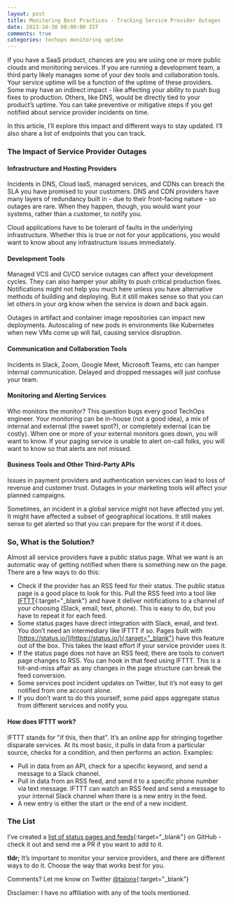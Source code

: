 ```yaml
---           
layout: post
title: Monitoring Best Practices - Tracking Service Provider Outages
date: 2023-10-30 08:00:00 IST
comments: true
categories: techops monitoring uptime
---
```


If you have a SaaS product, chances are you are using one or more public clouds and monitoring services. If you are running 
a development team, a third party likely manages some of your dev tools and collaboration tools. Your service uptime 
will be a function of the uptime of these providers. Some may have an indirect impact - like affecting your ability to push 
bug fixes to production. Others, like DNS, would be directly tied to your product’s uptime. You can take preventive or 
mitigative steps if you get notified about service provider incidents on time.

In this article, I’ll explore this impact and different ways to stay updated. I’ll also share a list of endpoints that you can track.

### The Impact of Service Provider Outages

#### Infrastructure and Hosting Providers
Incidents in DNS, Cloud IaaS, managed services, and CDNs can breach the SLA you have promised to your customers. DNS and 
CDN providers have many layers of redundancy built in - due to their front-facing nature - so outages are rare. When they
happen, though, you would want your systems, rather than a customer, to notify you.

Cloud applications have to be tolerant of faults in the underlying infrastructure. Whether this is true or not for your 
applications, you would want to know about any infrastructure issues immediately.

#### Development Tools
Managed VCS and CI/CD service outages can affect your development cycles. They can also hamper your ability to push 
critical production fixes. Notifications might not help you much here unless you have alternative methods of building 
and deploying. But it still makes sense so that you can let others in your org know when the service is down and back again.

Outages in artifact and container image repositories can impact new deployments. Autoscaling of new pods in environments 
like Kubernetes when new VMs come up will fail, causing service disruption.

#### Communication and Collaboration Tools
Incidents in Slack, Zoom, Google Meet, Microsoft Teams, etc can hamper internal communication. Delayed and dropped messages 
will just confuse your team.

#### Monitoring and Alerting Services
Who monitors the monitor? This question bugs every good TechOps engineer. Your monitoring can be in-house (not a good idea),
a mix of internal and external (the sweet spot?), or completely external (can be costly). When one or more of your external 
monitors goes down, you will want to know. If your paging service is unable to alert on-call folks, you will want to know 
so that alerts are not missed.

#### Business Tools and Other Third-Party APIs
Issues in payment providers and authentication services can lead to loss of revenue and customer trust. Outages in your
marketing tools will affect your planned campaigns.


Sometimes, an incident in a global service might not have affected you yet. It might have affected a subset of geographical
locations. It still makes sense to get alerted so that you can prepare for the worst if it does.

### So, What is the Solution?
Almost all service providers have a public status page. What we want is an automatic way of getting notified when there 
is something new on the page. There are a few ways to do this:

- Check if the provider has an RSS feed for their status. The public status page is a good place to look for this. Pull the
RSS feed into a tool like [IFTTT](https://ifttt.com/){:target="_blank"} and have it deliver notifications to a channel of your choosing 
(Slack, email, text, phone). This is easy to do, but you have to repeat it for each feed.
- Some status pages have direct integration with Slack, email, and text. You don’t need an intermediary like IFTTT if so.
Pages built with [https://status.io/](https://status.io/){:target="_blank"} have this feature out of the box. This takes 
the least effort if your service provider uses it.
- If the status page does not have an RSS feed, there are tools to convert page changes to RSS. You can hook in that feed 
using IFTTT. This is a hit-and-miss affair as any changes in the page structure can break the feed conversion.
- Some services post incident updates on Twitter, but it’s not easy to get notified from one account alone.
- If you don’t want to do this yourself, some paid apps aggregate status from different services and notify you.

#### How does IFTTT work?
IFTTT stands for "if this, then that". It’s an online app for stringing together disparate services. At its most basic, 
it pulls in data from a particular source, checks for a condition, and then performs an action. Examples:
- Pull in data from an API, check for a specific keyword, and send a message to a Slack channel.
- Pull in data from an RSS feed, and send it to a specific phone number via text message.
IFTTT can watch an RSS feed and send a message to your internal Slack channel when there is a new entry in the feed. 
- A new entry is either the start or the end of a new incident.

### The List
I’ve created a [list of status pages and feeds](https://github.com/talonx/service-provider-status-links){:target="_blank"} 
on GitHub - check it out and send me a PR if you want to add to it.

**tldr;** It’s important to monitor your service providers, and there are different ways to do it. Choose the way that works best for you.

Comments? Let me know on Twitter [@talonx](https://twitter.com/talonx){:target="_blank"}

Disclaimer: I have no affiliation with any of the tools mentioned.
